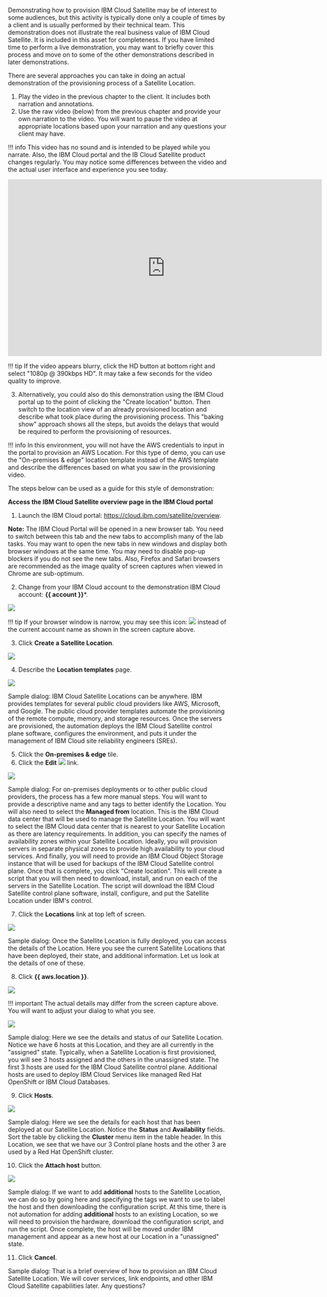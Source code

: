 Demonstrating how to provision IBM Cloud Satellite may be of interest to some audiences, but this activity is typically done only a couple of times by a client and is usually performed by their technical team. This demonstration does not illustrate the real business value of IBM Cloud Satellite. It is included in this asset for completeness. If you have limited time to perform a live demonstration, you may want to briefly cover this process and move on to some of the other demonstrations described in later demonstrations.

There are several approaches you can take in doing an actual demonstration of the provisioning process of a Satellite Location.  

1. Play the video in the previous chapter to the client. It includes both narration and annotations.  
2. Use the raw video (below) from the previous chapter and provide your own narration to the video. You will want to pause the video at appropriate locations based upon your narration and any questions your client may have.

!!! info
    This video has no sound and is intended to be played while you narrate. Also, the IBM Cloud portal and the IB Cloud Satellite product changes regularly. You may notice some differences between the video and the actual user interface and experience you see today.

<iframe src="https://video.ibm.com/embed/recorded/131143792?autoplay=false&html5ui=0" style="border: 0;" webkitallowfullscreen allowfullscreen frameborder="0" width="720" height="405" referrerpolicy="no-referrer-when-downgrade"></iframe>

!!! tip
    If the video appears blurry, click the HD button at bottom right and select "1080p @ 390kbps HD". It may take a few seconds for the video quality to improve.

3. Alternatively, you could also do this demonstration using the IBM Cloud portal up to the point of clicking the "Create location" button. Then switch to the location view of an already provisioned location and describe what took place during the provisioning process. This "baking show" approach shows all the steps, but avoids the delays that would be required to perform the provisioning of resources.

!!! info
    In this environment, you will not have the AWS credentials to input in the portal to provision an AWS Location. For this type of demo, you can use the "On-premises & edge" location template instead of the AWS template and describe the differences based on what you saw in the provisioning video.

The steps below can be used as a guide for this style of demonstration:

**Access the IBM Cloud Satellite overview page in the IBM Cloud portal**

1. Launch the IBM Cloud portal: <a href="https://cloud.ibm.com/satellite/overview" target="_blank">https://cloud.ibm.com/satellite/overview</a>.

**Note:** The IBM Cloud Portal will be opened in a new browser tab. You need to switch between this tab and the new tabs to accomplish many of the lab tasks. You may want to open the new tabs in new windows and display both browser windows at the same time. You may need to disable pop-up blockers if you do not see the new tabs. Also, Firefox and Safari browsers are recommended as the image quality of screen captures when viewed in Chrome are sub-optimum.

2. Change from your IBM Cloud account to the demonstration IBM Cloud account: **{{ account }}***.

![](_attachments/ChangeAccounts-2-a-gif.gif)

!!! tip
    If your browser window is narrow, you may see this icon: ![](_attachments/SwitchAccountsIcon.png) instead of the current account name as shown in the screen capture above.

3. Click **Create a Satellite Location**.

![](_attachments/SatelliteOverview.png)

4. Describe the **Location templates** page.

![](_attachments/LocationTemplates.png)

Sample dialog: IBM Cloud Satellite Locations can be anywhere. IBM provides templates for several public cloud providers like AWS, Microsoft, and Google. The public cloud provider templates automate the provisioning of the remote compute, memory, and storage resources. Once the servers are provisioned, the automation deploys the IBM Cloud Satellite control plane software, configures the environment, and puts it under the management of IBM Cloud site reliability engineers (SREs).

5. Click the **On-premises & edge** tile.
6. Click the **Edit** ![](_attachments/PencilIcon.png) link.

![](_attachments/OnPremTemplateEdit.png)

Sample dialog: For on-premises deployments or to other public cloud providers, the process has a few more manual steps. You will want to provide a descriptive name and any tags to better identify the Location. You will also need to select the **Managed from** location. This is the IBM Cloud data center that will be used to manage the Satellite Location. You will want to select the IBM Cloud data center that is nearest to your Satellite Location as there are latency requirements. In addition, you can specify the names of availability zones within your Satellite Location. Ideally, you will provision servers in separate physical zones to provide high availability to your cloud services. And finally, you will need to provide an IBM Cloud Object Storage instance that will be used for backups of the IBM Cloud Satellite control plane. Once that is complete, you click "Create location". This will create a script that you will then need to download, install, and run on each of the servers in the Satellite Location. The script will download the IBM Cloud Satellite control plane software, install, configure, and put the Satellite Location under IBM's control.

7. Click the **Locations** link at top left of screen.

![](_attachments/LocationsLink.png)

Sample dialog: Once the Satellite Location is fully deployed, you can access the details of the Location. Here you see the current Satellite Locations that have been deployed, their state, and additional information. Let us look at the details of one of these.

8. Click **{{ aws.location }}**.

![](_attachments/SatelliteLocations2.png)

!!! important
    The actual details may differ from the screen capture above. You will want to adjust your dialog to what you see.

![](_attachments/LocationOverview.png)

Sample dialog: Here we see the details and status of our Satellite Location. Notice we have 6 hosts at this Location, and they are all currently in the "assigned" state. Typically, when a Satellite Location is first provisioned, you will see 3 hosts assigned and the others in the unassigned state. The first 3 hosts are used for the IBM Cloud Satellite control plane. Additional hosts are used to deploy IBM Cloud Services like managed Red Hat OpenShift or IBM Cloud Databases.

9. Click **Hosts**.

![](_attachments/LocationHosts.png)

Sample dialog: Here we see the details for each host that has been deployed at our Satellite Location. Notice the **Status** and **Availability** fields. Sort the table by clicking the **Cluster** menu item in the table header. In this Location, we see that we have our 3 Control plane hosts and the other 3 are used by a Red Hat OpenShift cluster.

10. Click the **Attach host** button.

![](_attachments/LocationAttachHost.png)

Sample dialog: If we want to add **additional** hosts to the Satellite Location, we can do so by going here and specifying the tags we want to use to label the host and then downloading the configuration script. At this time, there is not automation for adding **additional** hosts to an existing Location, so we will need to provision the hardware, download the configuration script, and run the script. Once complete, the host will be moved under IBM management and appear as a new host at our Location in a "unassigned" state.

11. Click **Cancel**.

Sample dialog: That is a brief overview of how to provision an IBM Cloud Satellite Location. We will cover services, link endpoints, and other IBM Cloud Satellite capabilities later. Any questions?
